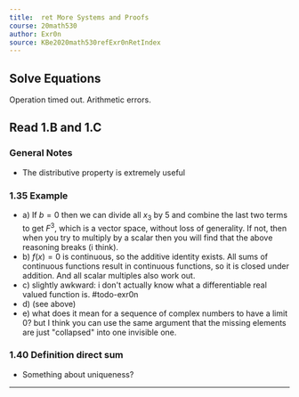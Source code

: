 ```yaml
---
title:  ret More Systems and Proofs
course: 20math530
author: Exr0n
source: KBe2020math530refExr0nRetIndex
---
```


## Solve Equations

Operation timed out. Arithmetic errors.

## Read 1.B and 1.C
### General Notes
- The distributive property is extremely useful
### 1.35 Example
- a) If $b = 0$ then we can divide all $x_3$ by $5$ and combine the last two terms to get $F^3$, which is a vector space, without loss of generality. If not, then when you try to multiply by a scalar then you will find that the above reasoning breaks (i think).
- b) $f(x) = 0$ is continuous, so the additive identity exists. All sums of continuous functions result in continuous functions, so it is closed under addition. And all scalar multiples also work out.
- c) slightly awkward: i don't actually know what a differentiable real valued function is. #todo-exr0n
- d) (see above)
- e) what does it mean for a sequence of complex numbers to have a limit $0$? but I think you can use the same argument that the missing elements are just "collapsed" into one invisible one.
### 1.40 Definition direct sum 
- Something about uniqueness? 

---
